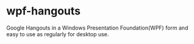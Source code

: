# wpf-hangouts
Google Hangouts in a Windows Presentation Foundation(WPF) form and easy to use as regularly for desktop use. 
